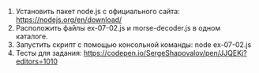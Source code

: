 1. Установить пакет node.js с официального сайта: https://nodejs.org/en/download/
2. Расположить файлы ex-07-02.js и morse-decoder.js в одном каталоге.
3. Запустить скрипт с помощью консольной команды: node ex-07-02.js
4. Тесты для задания: https://codepen.io/SergeShapovalov/pen/JJQEKj?editors=1010
